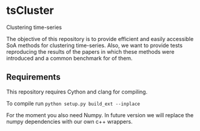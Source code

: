 # tsCluster
Clustering time-series

The objective of this repository is to provide efficient and easily accessible SoA methods for clustering time-series.
Also, we want to provide tests reproducing the results of the papers in which these methods were introduced and a common
benchmark for of them.


## Requirements
This repository requires Cython and clang for compiling.

To compile run `python setup.py build_ext --inplace`

For the moment you also need Numpy. In future version we will
replace the numpy dependencies with our own c++ wrappers.